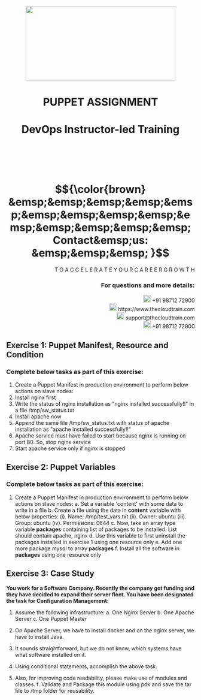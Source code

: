 <div align="center">
<img src=https://static.wixstatic.com/media/1c706c_a5df0ad56f894928bf858a74ba744b32~mv2.png/v1/fit/w_2500,h_1330,al_c/1c706c_a5df0ad56f894928bf858a74ba744b32~mv2.png width="400" height="200">
 </div>

# <div align="center"> PUPPET ASSIGNMENT </p>

# <div align="center"> DevOps Instructor-led Training </div>

<br />

<br />

<br />

<br />

# $${\color{brown} &emsp;&emsp;&emsp;&emsp;&emsp;&emsp;&emsp;&emsp;&emsp;&emsp;&emsp;&emsp;&emsp;&emsp; Contact&emsp;us: &emsp;&emsp;&emsp; }$$

<div align="right"> T O A C C E L E R A T E Y O U R C A R E E R G R O W T H </div>

### <div align="right"> For questions and more details: </div>

<div align="right"> <img src=https://w7.pngwing.com/pngs/759/922/png-transparent-telephone-logo-iphone-telephone-call-smartphone-phone-electronics-text-trademark-thumbnail.png width="20" height="20"> +91 98712 72900 </div>

<div align="right"> <img src=https://pbs.twimg.com/profile_images/1450734615946219520/jmBHQRRa_400x400.jpg width="20" height="20"> https://www.thecloudtrain.com </div>

<div align="right"> <img src=https://icons.iconarchive.com/icons/martz90/circle/512/email-icon.png width="20" height="20"> support@thecloudtrain.com </div>

<div align="right"> <img src=https://png.pngtree.com/png-vector/20221018/ourmid/pngtree-whatsapp-icon-png-image_6315990.png width="20" height="20"> +91 98712 72900 </div>

## Exercise 1: Puppet Manifest, Resource and Condition

### Complete below tasks as part of this exercise:

1. Create a Puppet Manifest in production environment to perform below actions on slave nodes:
  1. Install nginx first
  2. Write the status of nginx installation as "nginx installed successfully!!" in a file /tmp/sw\_status.txt
  3. Install apache now
  4. Append the same file /tmp/sw\_status.txt with status of apache installation as "apache installed successfully!!"
  5. Apache service must have failed to start because nginx is running on port 80. So, stop nginx service
  6. Start apache service only if nginx is stopped

## Exercise 2: Puppet Variables

### Complete below tasks as part of this exercise:

1. Create a Puppet Manifest in production environment to perform below actions on slave nodes:
  a. Set a variable 'content' with some data to write in a file
  b. Create a file using the data in **content** variable with below properties:
    (i). Name: /tmp/test\_vars.txt
    (ii). Owner: ubuntu
    (iii). Group: ubuntu
    (iv). Permissions: 0644
  c. Now, take an array type variable **packages** containing list of packages to be installed. List should contain apache, nginx
  d. Use this variable to first uninstall the packages installed in exercise 1 using one resource only
  e. Add one more package mysql to array **packages**
  f. Install all the software in **packages** using one resource only

## Exercise 3: Case Study

**You work for a Software Company. Recently the company got funding and they have decided to expand their server fleet. You have been designated the task for Configuration Management:**

1. Assume the following infrastructure:
  a. One Nginx Server
  b. One Apache Server
  c. One Puppet Master

2. On Apache Server, we have to install docker and on the nginx server, we have to install Java.
3. It sounds straightforward, but we do not know, which systems have what software installed on it.
4. Using conditional statements, accomplish the above task.
5. Also, for improving code readability, please make use of modules and classes.
f. Validate and Package this module using pdk and save the tar file to /tmp folder for reusability.
